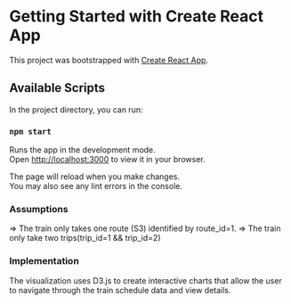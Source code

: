 # Getting Started with Create React App

This project was bootstrapped with [Create React App](https://github.com/facebook/create-react-app).

## Available Scripts

In the project directory, you can run:

### `npm start`

Runs the app in the development mode.\
Open [http://localhost:3000](http://localhost:3000) to view it in your browser.

The page will reload when you make changes.\
You may also see any lint errors in the console.

### Assumptions ###

=> The train only takes one route (S3) identified by route_id=1.
=> The train only take two trips(trip_id=1 && trip_id=2)

### Implementation ###

The visualization uses D3.js to create interactive charts that allow the user to navigate through the train schedule data and view details.